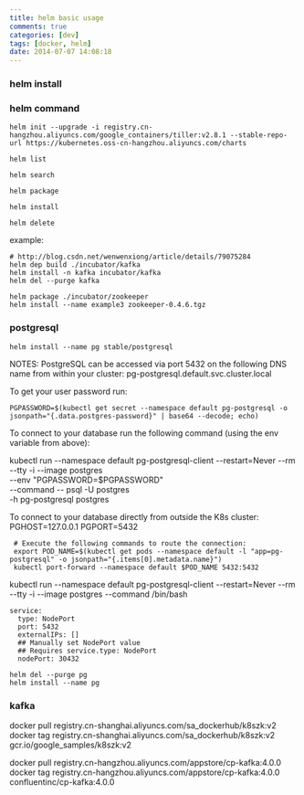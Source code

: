 ```yaml
---
title: helm basic usage
comments: true
categories: [dev]
tags: [docker, helm]
date: 2014-07-07 14:08:18
---
```


### helm install

### helm command

```
helm init --upgrade -i registry.cn-hangzhou.aliyuncs.com/google_containers/tiller:v2.8.1 --stable-repo-url https://kubernetes.oss-cn-hangzhou.aliyuncs.com/charts

helm list

helm search

helm package

helm install

helm delete
```

example:

```
# http://blog.csdn.net/wenwenxiong/article/details/79075284
helm dep build ./incubator/kafka
helm install -n kafka incubator/kafka
helm del --purge kafka

helm package ./incubator/zookeeper
helm install --name example3 zookeeper-0.4.6.tgz
```

### postgresql

`helm install --name pg stable/postgresql`

NOTES:
PostgreSQL can be accessed via port 5432 on the following DNS name from within your cluster:
pg-postgresql.default.svc.cluster.local

To get your user password run:

    PGPASSWORD=$(kubectl get secret --namespace default pg-postgresql -o jsonpath="{.data.postgres-password}" | base64 --decode; echo)

To connect to your database run the following command (using the env variable from above):

   kubectl run --namespace default pg-postgresql-client --restart=Never --rm --tty -i --image postgres \
   --env "PGPASSWORD=$PGPASSWORD" \
   --command -- psql -U postgres \
   -h pg-postgresql postgres



To connect to your database directly from outside the K8s cluster:
     PGHOST=127.0.0.1
     PGPORT=5432

     # Execute the following commands to route the connection:
     export POD_NAME=$(kubectl get pods --namespace default -l "app=pg-postgresql" -o jsonpath="{.items[0].metadata.name}")
     kubectl port-forward --namespace default $POD_NAME 5432:5432


kubectl run --namespace default pg-postgresql-client --restart=Never --rm --tty -i --image postgres --command /bin/bash

```
service:
  type: NodePort
  port: 5432
  externalIPs: []
  ## Manually set NodePort value
  ## Requires service.type: NodePort
  nodePort: 30432

helm del --purge pg
helm install --name pg
```


### kafka

docker pull registry.cn-shanghai.aliyuncs.com/sa_dockerhub/k8szk:v2
docker tag registry.cn-shanghai.aliyuncs.com/sa_dockerhub/k8szk:v2 gcr.io/google_samples/k8szk:v2

docker pull registry.cn-hangzhou.aliyuncs.com/appstore/cp-kafka:4.0.0
docker tag registry.cn-hangzhou.aliyuncs.com/appstore/cp-kafka:4.0.0  confluentinc/cp-kafka:4.0.0
